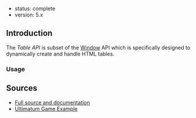 - status: complete
- version: 5.x

## Introduction

The _Table API_ is subset of the [Window](Window) API which is
specifically designed to dynamically create and handle HTML tables.


### Usage




## Sources

- [Full source and documentation](http://nodegame.github.io/nodegame-window/docs/lib/GameWindow.js.html)
- [Ultimatum Game Example](https://github.com/nodeGame/ultimatum/blob/master/game/client_types/includes/player.callbacks.js
)
